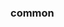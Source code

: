 <!-- Space: Projects -->
<!-- Parent: ZshCheat -->
<!-- Title: Examples ZshCheat -->
<!-- Label: Examples -->
<!-- Include: ./../disclaimer.md -->
<!-- Include: ac:toc -->

### common
